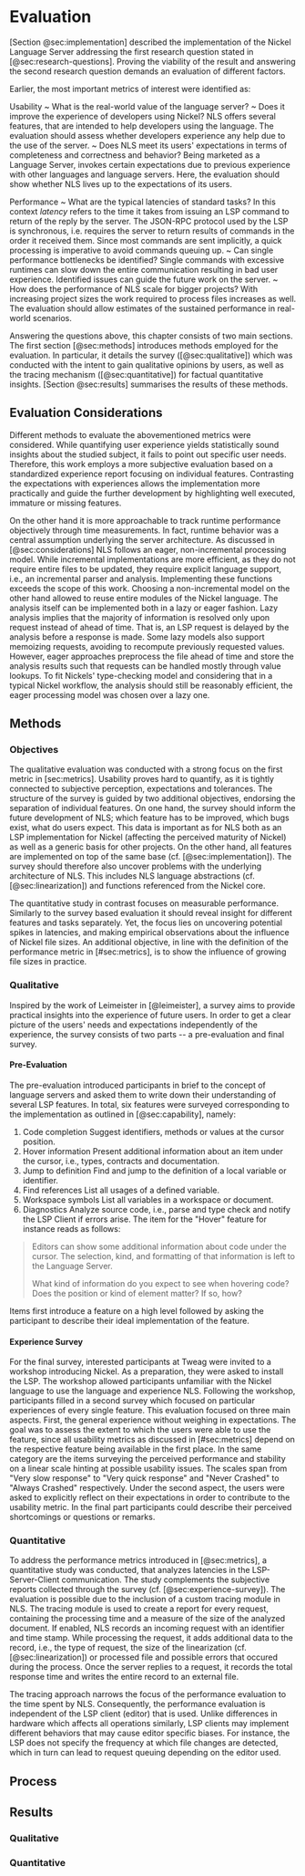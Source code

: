 # Evaluation

[Section @sec:implementation] described the implementation of the Nickel Language Server addressing the first research question stated in [@sec:research-questions].
Proving the viability of the result and answering the second research question demands an evaluation of different factors.

Earlier, the most important metrics of interest were identified as:

Usability
  ~ What is the real-world value of the language server?
  ~ Does it improve the experience of developers using Nickel?
    NLS offers several features, that are intended to help developers using the language.
    The evaluation should assess whether developers experience any help due to the use of the server.
  ~ Does NLS meet its users' expectations in terms of completeness and correctness and behavior?
    Being marketed as a Language Server, invokes certain expectations due to previous experience with other languages and language servers.
    Here, the evaluation should show whether NLS lives up to the expectations of its users.

Performance
  ~ What are the typical latencies of standard tasks?
    In this context *latency* refers to the time it takes from issuing an LSP command to return of the reply by the server.
    The JSON-RPC protocol used by the LSP is synchronous, i.e. requires the server to return results of commands in the order it received them.
    Since most commands are sent implicitly, a quick processing is imperative to avoid commands queuing up.
  ~ Can single performance bottlenecks be identified?
    Single commands with excessive runtimes can slow down the entire communication resulting in bad user experience.
    Identified issues can guide the future work on the server.
  ~ How does the performance of NLS scale for bigger projects?
    With increasing project sizes the work required to process files increases as well.
    The evaluation should allow estimates of the sustained performance in real-world scenarios.

Answering the questions above, this chapter consists of two main sections.
The first section [@sec:methods] introduces methods employed for the evaluation.
In particular, it details the survey ([@sec:qualitative]) which was conducted with the intent to gain qualitative opinions by users, as well as the tracing mechanism ([@sec:quantitative]) for factual quantitative insights.
[Section @sec:results] summarises the results of these methods.

## Evaluation Considerations

Different methods to evaluate the abovementioned metrics were considered.
While quantifying user experience yields statistically sound insights about the studied subject, it fails to point out specific user needs.
Therefore, this work employs a more subjective evaluation based on a standardized experience report focusing on individual features.
Contrasting the expectations with experiences allows the implementation more practically and guide the further development by highlighting well executed, immature or missing features.

On the other hand it is more approachable to track runtime performance objectively through time measurements.
In fact, runtime behavior was a central assumption underlying the server architecture. 
As discussed in [@sec:considerations] NLS follows an eager, non-incremental processing model.
While incremental implementations are more efficient, as they do not require entire files to be updated, they require explicit language support, i.e., an incremental parser and analysis.
Implementing these functions exceeds the scope of this work.
Choosing a non-incremental model on the other hand allowed to reuse entire modules of the Nickel language.
The analysis itself can be implemented both in a lazy or eager fashion.
Lazy analysis implies that the majority of information is resolved only upon request instead of ahead of time.
That is, an LSP request is delayed by the analysis before a response is made.
Some lazy models also support memoizing requests, avoiding to recompute previously requested values.
However, eager approaches preprocess the file ahead of time and store the analysis results such that requests can be handled mostly through value lookups.
To fit Nickels' type-checking model and considering that in a typical Nickel workflow, the analysis should still be reasonably efficient, the eager processing model was chosen over a lazy one.

## Methods

### Objectives

The qualitative evaluation was conducted with a strong focus on the first metric in [sec:metrics].
Usability proves hard to quantify, as it is tightly connected to subjective perception, expectations and tolerances.
The structure of the survey is guided by two additional objectives, endorsing the separation of individual features.
On one hand, the survey should inform the future development of NLS; which feature has to be improved, which bugs exist, what do users expect.
This data is important as for NLS both as an LSP implementation for Nickel (affecting the perceived maturity of Nickel) as well as a generic basis for other projects. 
On the other hand, all features are implemented on top of the same base (cf. [@sec:implementation]).
The survey should therefore also uncover problems with the underlying architecture of NLS.
This includes NLS language abstractions (cf. [@sec:linearization]) and functions referenced from the Nickel core.

The quantitative study in contrast focuses on measurable performance.
Similarly to the survey based evaluation it should reveal insight for different features and tasks separately.
Yet, the focus lies on uncovering potential spikes in latencies, and making empirical observations about the influence of Nickel file sizes.
An additional objective, in line with the definition of the performance metric in [#sec:metrics], is to show the influence of growing file sizes in practice.

### Qualitative

Inspired by the work of Leimeister in [@leimeister], a survey aims to provide practical insights into the experience of future users.
In order to get a clear picture of the users' needs and expectations independently of the experience, the survey consists of two parts -- a pre-evaluation and final survey.

#### Pre-Evaluation

The pre-evaluation introduced participants in brief to the concept of language servers and asked them to write down their understanding of several LSP features.
In total, six features were surveyed corresponding to the implementation as outlined in [@sec:capability], namely:

1. Code completion
   Suggest identifiers, methods or values at the cursor position.
2. Hover information
   Present additional information about an item under the cursor, i.e., types, contracts and documentation.
3. Jump to definition
   Find and jump to the definition of a local variable or identifier.
4. Find references
   List all usages of a defined variable.
5. Workspace symbols
   List all variables in a workspace or document.
6. Diagnostics
   Analyze source code, i.e., parse and type check and notify the LSP Client if errors arise.
The item for the "Hover" feature for instance reads as follows:

> Editors can show some additional information about code under the cursor.
> The selection, kind, and formatting of that information is left to the Language Server.
>
> What kind of information do you expect to see when hovering code? Does the position or kind of element matter? If so, how?

Items first introduce a feature on a high level followed by asking the participant to describe their ideal implementation of the feature.

#### Experience Survey

For the final survey, interested participants at Tweag were invited to a workshop introducing Nickel.
As a preparation, they were asked to install the LSP.
The workshop allowed participants unfamiliar with the Nickel language to use the language and experience NLS.
Following the workshop, participants filled in a second survey which focused on particular experiences of every single feature.
This evaluation focused on three main aspects.
First, the general experience without weighing in expectations.
The goal was to assess the extent to which the users were able to use the feature, since all usability metrics as discussed in [#sec:metrics] depend on the respective feature being available in the first place.
In the same category are the items surveying the perceived performance and stability on a linear scale hinting at possible usability issues.
The scales span from "Very slow response" to "Very quick response" and "Never Crashed" to "Always Crashed" respectively.
Under the second aspect, the users were asked to explicitly reflect on their expectations in order to contribute to the usability metric.
In the final part participants could describe their perceived shortcomings or questions or remarks.

### Quantitative

To address the performance metrics introduced in [@sec:metrics], a quantitative study was conducted, that analyzes latencies in the LSP-Server-Client communication.
The study complements the subjective reports collected through the survey (cf. [@sec:experience-survey]).
The evaluation is possible due to the inclusion of a custom tracing module in NLS.
The tracing module is used to create a report for every request, containing the processing time and a measure of the size of the analyzed document.
If enabled, NLS records an incoming request with an identifier and time stamp.
While processing the request, it adds additional data to the record, i.e., the type of request, the size of the linearization (cf. [@sec:linearization]) or processed file and possible errors that occured during the process.
Once the server replies to a request, it records the total response time and writes the entire record to an external file.

The tracing approach narrows the focus of the performance evaluation to the time spent by NLS.
Consequently, the performance evaluation is independent of the LSP client (editor) that is used.
Unlike differences in hardware which affects all operations similarly, LSP clients may implement different behaviors that may cause editor specific biases.
For instance, the LSP does not specify the frequency at which file changes are detected, which in turn can lead to request queuing depending on the editor used.

## Process

## Results

### Qualitative

### Quantitative
